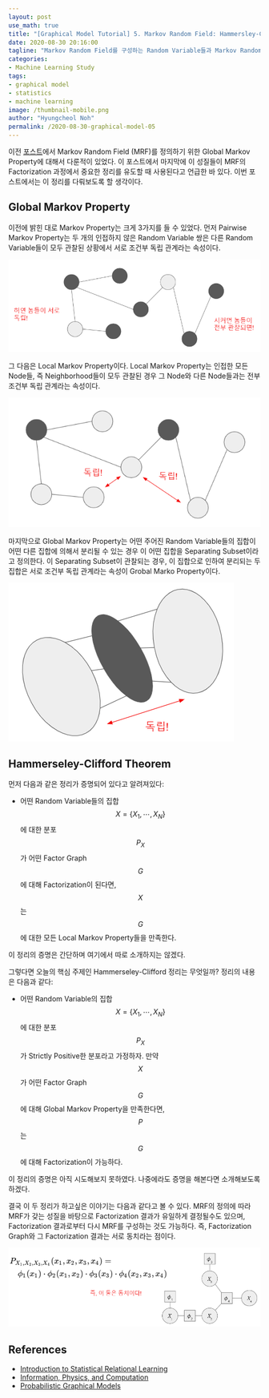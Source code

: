 ```yaml
---
layout: post
use_math: true
title: "[Graphical Model Tutorial] 5. Markov Random Field: Hammersley-Clifford Theorem"
date: 2020-08-30 20:16:00
tagline: "Markov Random Field를 구성하는 Random Variable들과 Markov Random Field의 Factor Graph의 관계에 대한 정리"
categories:
- Machine Learning Study
tags:
- graphical model
- statistics
- machine learning
image: /thumbnail-mobile.png
author: "Hyungcheol Noh"
permalink: /2020-08-30-graphical-model-05
---
```


이전 [포스트](https://hcnoh.github.io/2020-01-26-graphical-model-02)에서 Markov Random Field (MRF)를 정의하기 위한 Global Markov Property에 대해서 다룬적이 있었다. 이 포스트에서 마지막에 이 성질들이 MRF의 Factorization 과정에서 중요한 정리를 유도할 때 사용된다고 언급한 바 있다. 이번 포스트에서는 이 정리를 다뤄보도록 할 생각이다.

## Global Markov Property
이전에 밝힌 대로 Markov Property는 크게 3가지를 들 수 있었다. 먼저 Pairwise Markov Property는 두 개의 인접하지 않은 Random Variable 쌍은 다른 Random Variable들이 모두 관찰된 상황에서 서로 조건부 독립 관계라는 속성이다.

![](/assets/img/2020-08-30-graphical-model-05/2020-08-30-graphical-model-05_2020-08-30-21-20-36.png)

그 다음은 Local Markov Property이다. Local Markov Property는 인접한 모든 Node들, 즉 Neighborhood들이 모두 관찰된 경우 그 Node와 다른 Node들과는 전부 조건부 독립 관계라는 속성이다.

![](/assets/img/2020-08-30-graphical-model-05/2020-08-30-graphical-model-05_2020-08-30-21-23-26.png)

마지막으로 Global Markov Property는 어떤 주어진 Random Variable들의 집합이 어떤 다른 집합에 의해서 분리될 수 있는 경우 이 어떤 집합을 Separating Subset이라고 정의한다. 이 Separating Subset이 관찰되는 경우, 이 집합으로 인하여 분리되는 두 집합은 서로 조건부 독립 관계라는 속성이 Grobal Marko Property이다.

![](/assets/img/2020-08-30-graphical-model-05/2020-08-30-graphical-model-05_2020-08-30-21-27-28.png)

## Hammerseley-Clifford Theorem
먼저 다음과 같은 정리가 증명되어 있다고 알려져있다:
- 어떤 Random Variable들의 집합 $$X = \{ X_1, \cdots, X_N\}$$에 대한 분포 $$P_X$$가 어떤 Factor Graph $$G$$에 대해 Factorization이 된다면, $$X$$는 $$G$$에 대한 모든 Local Markov Property들을 만족한다.

이 정리의 증명은 간단하며 여기에서 따로 소개하지는 않겠다.

그렇다면 오늘의 핵심 주제인 Hammerseley-Clifford 정리는 무엇일까? 정리의 내용은 다음과 같다:
- 어떤 Random Variable의 집합 $$X = \{ X_1, \cdots, X_N\}$$에 대한 분포 $$P_X$$가 Strictly Positive한 분포라고 가정하자. 만약 $$X$$가 어떤 Factor Graph $$G$$에 대해 Global Markov Property을 만족한다면, $$P$$는 $$G$$에 대해 Factorization이 가능하다.

이 정리의 증명은 아직 시도해보지 못하였다. 나중에라도 증명을 해본다면 소개해보도록 하겠다.

결국 이 두 정리가 하고싶은 이야기는 다음과 같다고 볼 수 있다. MRF의 정의에 따라 MRF가 갖는 성질을 바탕으로 Factorization 결과가 유일하게 결정될수도 있으며, Factorization 결과로부터 다시 MRF를 구성하는 것도 가능하다. 즉, Factorization Graph와 그 Factorization 결과는 서로 동치라는 점이다.

![](/assets/img/2020-08-30-graphical-model-05/2020-08-30-graphical-model-05_2020-08-30-21-50-42.png)

## References
- [Introduction to Statistical Relational Learning](https://mitpress.mit.edu/books/introduction-statistical-relational-learning)
- [Information, Physics, and Computation](https://web.stanford.edu/~montanar/RESEARCH/book.html)
- [Probabilistic Graphical Models](https://mitpress.mit.edu/books/probabilistic-graphical-models)